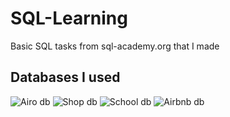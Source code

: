 # SQL-Learning
Basic SQL tasks from sql-academy.org that I made 

## Databases I used
![Airo db](https://user-images.githubusercontent.com/97684661/152550413-37cfece6-2302-4069-88be-0c8d096cc09c.png)
![Shop db](https://user-images.githubusercontent.com/97684661/152550417-ce473341-8d4d-4e9d-b3d4-a69005c2a286.png)
![School db](https://user-images.githubusercontent.com/97684661/152550418-1a360c72-fad0-4674-b298-48d377f25f7f.png)
![Airbnb db](https://user-images.githubusercontent.com/97684661/152550421-10e844c2-ef28-44f1-b2bb-24a6c758b29e.png)
